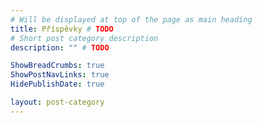 ```yaml
---
# Will be displayed at top of the page as main heading
title: Příspěvky # TODO
# Short post category description
description: "" # TODO

ShowBreadCrumbs: true
ShowPostNavLinks: true
HidePublishDate: true

layout: post-category
---
```

